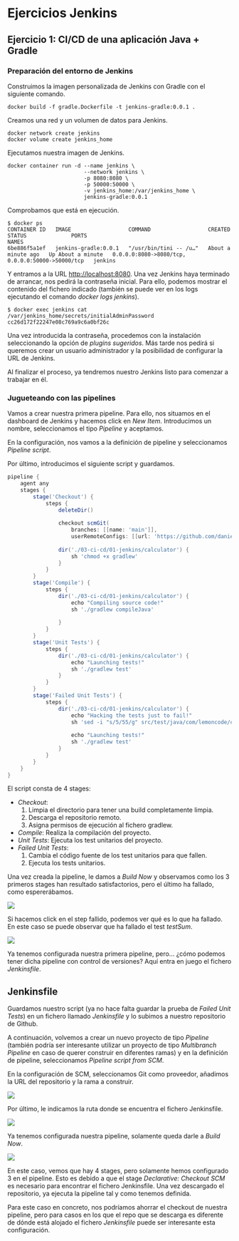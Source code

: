 # Ejercicios Jenkins

## Ejercicio 1: CI/CD de una aplicación Java + Gradle

### Preparación del entorno de Jenkins

Construimos la imagen personalizada de Jenkins con Gradle con el siguiente comando.

```
docker build -f gradle.Dockerfile -t jenkins-gradle:0.0.1 .
```

Creamos una red y un volumen de datos para Jenkins.

```
docker network create jenkins
docker volume create jenkins_home
```

Ejecutamos nuestra imagen de Jenkins.

```
docker container run -d --name jenkins \
                        --network jenkins \
                        -p 8080:8080 \
                        -p 50000:50000 \
                        -v jenkins_home:/var/jenkins_home \
                        jenkins-gradle:0.0.1
```

Comprobamos que está en ejecución.

```shell
$ docker ps
CONTAINER ID   IMAGE                  COMMAND                  CREATED              STATUS              PORTS                                              NAMES
6be886f5a1ef   jenkins-gradle:0.0.1   "/usr/bin/tini -- /u…"   About a minute ago   Up About a minute   0.0.0.0:8080->8080/tcp, 0.0.0.0:50000->50000/tcp   jenkins
```

Y entramos a la URL [http://localhost:8080](http://localhost:8080). Una vez Jenkins haya terminado de arrancar, nos pedirá la contraseña inicial. Para ello, podemos mostrar el contenido del fichero indicado (también se puede ver en los logs ejecutando el comando *docker logs jenkins*). 

```shell
$ docker exec jenkins cat /var/jenkins_home/secrets/initialAdminPassword
cc26d172f22247e08c769a9c6a0bf26c
```

Una vez introducida la contraseña, procedemos con la instalación seleccionando la opción de *plugins sugeridos*. Más tarde nos pedirá si queremos crear un usuario administrador y la posibilidad de configurar la URL de Jenkins.

Al finalizar el proceso, ya tendremos nuestro Jenkins listo para comenzar a trabajar en él.

### Jugueteando con las pipelines

Vamos a crear nuestra primera pipeline. Para ello, nos situamos en el dashboard de Jenkins y hacemos click en *New Item*. Introducimos un nombre, seleccionamos el tipo *Pipeline* y aceptamos.

En la configuración, nos vamos a la definición de pipeline y seleccionamos *Pipeline script*.

Por último, introducimos el siguiente script y guardamos.

```groovy
pipeline {
    agent any
    stages {
        stage('Checkout') {
            steps {
                deleteDir()
                
                checkout scmGit(
                    branches: [[name: 'main']],
                    userRemoteConfigs: [[url: 'https://github.com/danielfajardo/bl-devops-exercises/']])
                
                dir('./03-ci-cd/01-jenkins/calculator') {
                    sh 'chmod +x gradlew'
                }
            }
        }
        stage('Compile') {
            steps {
                dir('./03-ci-cd/01-jenkins/calculator') {
                    echo "Compiling source code!"
                    sh './gradlew compileJava'
                    
                }
            }
        }
        stage('Unit Tests') {
            steps {
                dir('./03-ci-cd/01-jenkins/calculator') {
                    echo "Launching tests!"
                    sh './gradlew test'
                }
            }
        }
        stage('Failed Unit Tests') {
            steps {
                dir('./03-ci-cd/01-jenkins/calculator') {
                    echo "Hacking the tests just to fail!"
                    sh 'sed -i "s/5/55/g" src/test/java/com/lemoncode/calculator/CalculatorTest.java'
                    
                    echo "Launching tests!"
                    sh './gradlew test'
                }
            }
        }
    }
}
```

El script consta de 4 stages:
- *Checkout*:
    1. Limpia el directorio para tener una build completamente limpia.
    2. Descarga el repositorio remoto.
    3. Asigna permisos de ejecución al fichero gradlew.
- *Compile*: Realiza la compilación del proyecto.
- *Unit Tests*: Ejecuta los test unitarios del proyecto.
- *Failed Unit Tests*: 
    1. Cambia el código fuente de los test unitarios para que fallen.
    2. Ejecuta los tests unitarios.

Una vez creada la pipeline, le damos a *Build Now* y observamos como los 3 primeros stages han resultado satisfactorios, pero el último ha fallado, como espererábamos.

![](./images/01_pipeline.png)

Si hacemos click en el step fallido, podemos ver qué es lo que ha fallado. En este caso se puede observar que ha fallado el test *testSum*.

![](./images/02_failed_step.png)

Ya tenemos configurada nuestra primera pipeline, pero... ¿cómo podemos tener dicha pipeline con control de versiones? Aquí entra en juego el fichero *Jenkinsfile*.

## Jenkinsfile

Guardamos nuestro script (ya no hace falta guardar la prueba de *Failed Unit Tests*) en un fichero llamado *Jenkinsfile* y lo subimos a nuestro repositorio de Github.

A continuación, volvemos a crear un nuevo proyecto de tipo *Pipeline* (también podría ser interesante utilizar un proyecto de tipo *Multibranch Pipeline* en caso de querer construir en diferentes ramas) y en la definición de pipeline, seleccionamos *Pipeline script from SCM*.

En la configuración de SCM, seleccionamos Git como proveedor, añadimos la URL del repositorio y la rama a construir. 

![](./images/03_pipeline_config.png)

Por último, le indicamos la ruta donde se encuentra el fichero Jenkinsfile.

![](./images/04_jenkinsfile_path.png)

Ya tenemos configurada nuestra pipeline, solamente queda darle a *Build Now*.

![](./images/05_pipeline_scm.png)

En este caso, vemos que hay 4 stages, pero solamente hemos configurado 3 en el pipeline. Esto es debido a que el stage *Declarative: Checkout SCM* es necesario para encontrar el fichero Jenkinsfile. Una vez descargado el repositorio, ya ejecuta la pipeline tal y como tenemos definida.

Para este caso en concreto, nos podríamos ahorrar el checkout de nuestra pipeline, pero para casos en los que el repo que se descarga es diferente de dónde está alojado el fichero *Jenkinsfile* puede ser interesante esta configuración.